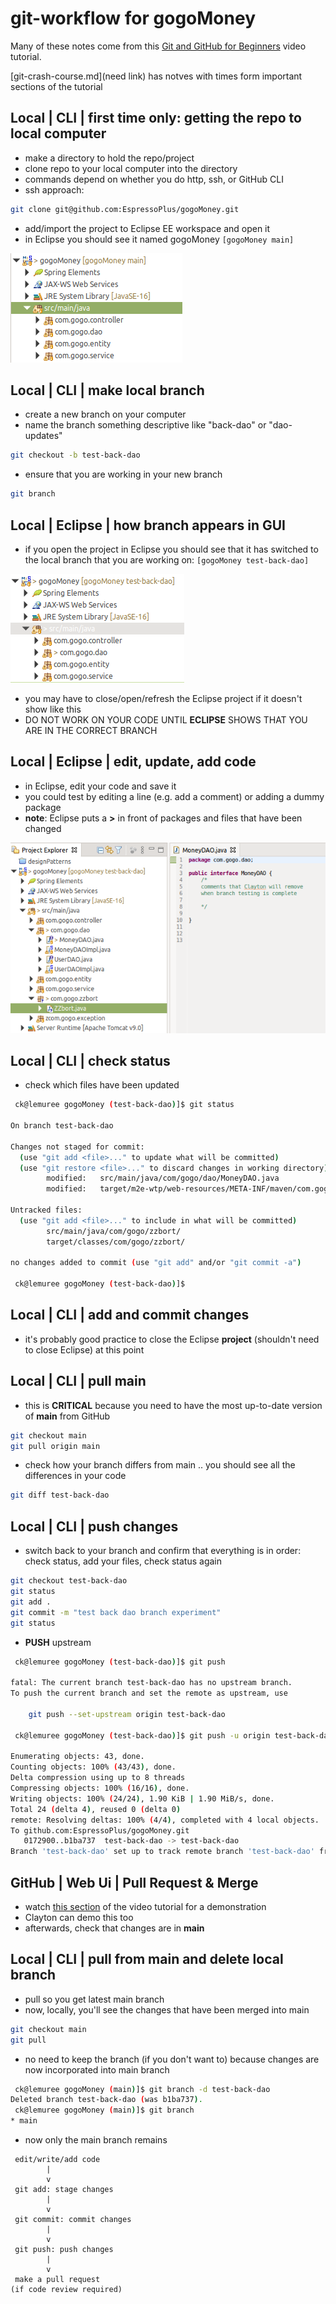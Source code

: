 # git-workflow for gogoMoney
Many of these notes come from this [Git and GitHub for Beginners](https://youtu.be/RGOj5yH7evk?t=1956) video tutorial.

[git-crash-course.md](need link) has notves with times form important sections of the tutorial


## Local | CLI | first time only: getting the repo to local computer
* make a directory to hold the repo/project
* clone repo to your local computer into the directory
* commands depend on whether you do http, ssh, or GitHub CLI
* ssh approach:
```bash
git clone git@github.com:EspressoPlus/gogoMoney.git
```
* add/import the project to Eclipse EE workspace and open it
* in Eclipse you should see it named gogoMoney ```[gogoMoney main]```

![gogoMoney_main.png](https://github.com/EspressoPlus/gogo-workflow/blob/main/gogoMoney_main.png)


## Local | CLI | make local branch
* create a new branch on your computer
* name the branch something descriptive like "back-dao" or "dao-updates"
```bash
git checkout -b test-back-dao
```
* ensure that you are working in your new branch
```bash
git branch
```

## Local | Eclipse | how branch appears in GUI
* if you open the project in Eclipse you should see that it has switched to the local branch that you are working on: ```[gogoMoney test-back-dao]```

![gogoMoney_test-back-dao.png](https://github.com/EspressoPlus/gogo-workflow/blob/main/gogoMoney_test-back-dao.png)

* you may have to close/open/refresh the Eclipse project if it doesn't show like this
* DO NOT WORK ON YOUR CODE UNTIL **ECLIPSE** SHOWS THAT YOU ARE IN THE CORRECT BRANCH

## Local | Eclipse | edit, update, add code
* in Eclipse, edit your code and save it
* you could test by editing a line (e.g. add a comment) or adding a dummy package
* **note**: Eclipse puts a **>** in front of packages and files that have been changed

![gogoMoney_Eclipse-w-changes.png](https://github.com/EspressoPlus/gogo-workflow/blob/main/gogoMoney_Eclipse-w-changes.png)


## Local | CLI | check status
* check which files have been updated
```bash
 ck@lemuree gogoMoney (test-back-dao)]$ git status

On branch test-back-dao

Changes not staged for commit:
  (use "git add <file>..." to update what will be committed)
  (use "git restore <file>..." to discard changes in working directory)
        modified:   src/main/java/com/gogo/dao/MoneyDAO.java
        modified:   target/m2e-wtp/web-resources/META-INF/maven/com.gogo/gogoMoney/pom.properties

Untracked files:
  (use "git add <file>..." to include in what will be committed)
        src/main/java/com/gogo/zzbort/
        target/classes/com/gogo/zzbort/

no changes added to commit (use "git add" and/or "git commit -a")

 ck@lemuree gogoMoney (test-back-dao)]$ 

```



## Local | CLI | add and commit changes
* it's probably good practice to close the Eclipse **project** (shouldn't need to close Eclipse) at this point


## Local | CLI | pull main
* this is **CRITICAL** because you need to have the most up-to-date version of **main** from GitHub
```bash
git checkout main
git pull origin main
```
* check how your branch differs from main .. you should see all the differences in your code
```bash
git diff test-back-dao
```


## Local | CLI | push changes
* switch back to your branch and confirm that everything is in order: check status, add your files, check status again
```bash
git checkout test-back-dao
git status
git add .
git commit -m "test back dao branch experiment"
git status
```
* **PUSH** upstream 
```bash
 ck@lemuree gogoMoney (test-back-dao)]$ git push

fatal: The current branch test-back-dao has no upstream branch.
To push the current branch and set the remote as upstream, use

    git push --set-upstream origin test-back-dao

 ck@lemuree gogoMoney (test-back-dao)]$ git push -u origin test-back-dao 

Enumerating objects: 43, done.
Counting objects: 100% (43/43), done.
Delta compression using up to 8 threads
Compressing objects: 100% (16/16), done.
Writing objects: 100% (24/24), 1.90 KiB | 1.90 MiB/s, done.
Total 24 (delta 4), reused 0 (delta 0)
remote: Resolving deltas: 100% (4/4), completed with 4 local objects.
To github.com:EspressoPlus/gogoMoney.git
   0172900..b1ba737  test-back-dao -> test-back-dao
Branch 'test-back-dao' set up to track remote branch 'test-back-dao' from 'origin'.
```

## GitHub | Web Ui | Pull Request & Merge
* watch [this section](https://youtu.be/RGOj5yH7evk?t=2675) of the video tutorial for a demonstration
* Clayton can demo this too
* afterwards, check that changes are in **main**


## Local | CLI | pull from main and delete local branch
* pull so you get latest main branch
* now, locally, you'll see the changes that have been merged into main
```bash
git checkout main
git pull
```
* no need to keep the branch (if you don't want to) because changes are now incorporated into main branch
```bash
 ck@lemuree gogoMoney (main)]$ git branch -d test-back-dao
Deleted branch test-back-dao (was b1ba737).
 ck@lemuree gogoMoney (main)]$ git branch 
* main
```
* now only the main branch remains




```
 edit/write/add code 
        |
        v
 git add: stage changes
        |
        v
 git commit: commit changes
        |
        v
 git push: push changes
        |
        v
 make a pull request
(if code review required)
```
